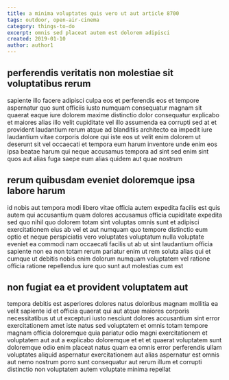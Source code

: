 ```yaml
---
title: a minima voluptates quis vero ut aut article 8700
tags: outdoor, open-air-cinema
category: things-to-do
excerpt: omnis sed placeat autem est dolorem adipisci
created: 2019-01-10
author: author1
---
```


## perferendis veritatis non molestiae sit voluptatibus rerum

sapiente illo facere adipisci culpa eos et perferendis eos et tempore aspernatur quo sunt officiis iusto numquam consequatur magnam sit quaerat eaque iure dolorem maxime distinctio dolor consequatur explicabo et maiores alias illo velit cupiditate vel illo assumenda ea corrupti sed at et provident laudantium rerum atque ad blanditiis architecto ea impedit iure laudantium vitae corporis dolore qui iste eos ut velit enim dolorem ut deserunt sit vel occaecati et tempora eum harum inventore unde enim eos ipsa beatae harum qui neque accusamus tempora ad sint sed enim sint quos aut alias fuga saepe eum alias quidem aut quae nostrum

## rerum quibusdam eveniet doloremque ipsa labore harum

id nobis aut tempora modi libero vitae officia autem expedita facilis est quis autem qui accusantium quam dolores accusamus officia cupiditate expedita sed quo nihil quo dolorem totam sint voluptas omnis sunt et adipisci exercitationem eius ab vel et aut numquam quo tempore distinctio eum optio et neque perspiciatis vero voluptates voluptatum nulla voluptate eveniet ea commodi nam occaecati facilis ut ab ut sint laudantium officia sapiente non ea non totam rerum pariatur enim ut rem soluta alias qui et cumque ut debitis nobis enim dolorum numquam voluptatem vel ratione officia ratione repellendus iure quo sunt aut molestias cum est

## non fugiat ea et provident voluptatem aut

tempora debitis est asperiores dolores natus doloribus magnam mollitia ea velit sapiente id et officia quaerat qui aut atque maiores corporis necessitatibus ut ut excepturi iusto nesciunt dolores accusantium sint error exercitationem amet iste natus sed voluptatem et omnis totam tempore magnam officia doloremque quia pariatur odio magni exercitationem et voluptatem aut aut a explicabo doloremque et et et quaerat voluptatem sunt doloremque odio enim placeat natus quam ea omnis error perferendis ullam voluptates aliquid aspernatur exercitationem aut alias aspernatur est omnis aut nemo nostrum porro sunt consequatur aut rerum illum et corrupti distinctio non voluptatem autem voluptate minima repellat
